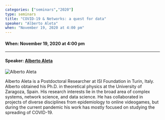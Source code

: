```yaml
---
categories: ["seminars","2020"]
type: seminars
title: "COVID-19 & Networks: a quest for data"
speaker: "Alberto Aleta"
when: "November 19, 2020 at 4:00 pm"
---
```


#### When: November 19, 2020 at 4:00 pm

<hr>

#### Speaker: [Alberto Aleta](https://aaleta.github.io/)

![Alberto Aleta](../../../../images/seminars/2020-11-19-talk-alberto.png)

Alberto Aleta is a Postdoctoral Researcher at ISI Foundation in Turin, Italy. Alberto obtained his Ph.D. in theoretical physics at the University of Zaragoza, Spain. His research interests lie in the broad area of complex systems, network science, and data science. He has collaborated in projects of diverse disciplines from epidemiology to online videogames, but during the current pandemic his work has mostly focused on studying the spreading of COVID-19.
